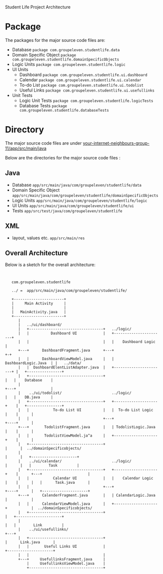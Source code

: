 Student Life Project Architecture


# Package
The packages for the major source code files are:

* Database   `package com.groupeleven.studentlife.data`
* Domain Specific Object   `package com.groupeleven.studentlife.domainSpecificObjects`
* Logic Units   `package com.groupeleven.studentlife.logic`
* UI Units
  * Dashboard    `package com.groupeleven.studentlife.ui.dashboard`
  * Calendar `package com.groupeleven.studentlife.ui.calendar`
  * To-do List  `package com.groupeleven.studentlife.ui.todolist`
  * Useful Links  `package com.groupeleven.studentlife.ui.usefullinks`
* Unit Tests
  * Logic Unit Tests `package com.groupeleven.studentlife.logicTests`
  * Database Tests `package com.groupeleven.studentlife.databaseTests`



# Directory

The major source code files are under [your-internet-neighbours-group-11/app/src/main/java](https://code.cs.umanitoba.ca/3350-winter-2021-a01/your-internet-neighbours-group-11/-/tree/master/app/src)

Below are the directories for the major source code files :

Java
-------
* Database   `app/src/main/java/com/groupeleven/studentlife/data`
* Domain Specific Object   `app/src/main/java/com/groupeleven/studentlife/domainSpecificObjects`
* Logic Units   `app/src/main/java/com/groupeleven/studentlife/logic`
* UI Units `app/src/main/java/com/groupeleven/studentlife/ui`
* Tests `app/src/test/java/com/groupeleven/studentlife`

XML
-----
* layout, values etc. `app/src/main/res`


## Overall Architecture

Below is a sketch for the overall architecture:

```


   com.groupeleven.studentlife

   ../ =  app/src/main/java/com/groupeleven/studentlife/

   +-----------------------+
   |     Main Activity     |
   |                       |
   |   MainActivity.java   |
   +-----------------------+
      |
      |   ../ui/dashboard/
      |   +----------------------------------+   ../logic/
      |   |          Dashboard UI            |   +-----------------------+
      |   |                                  |   |    Dashboard Logic    |
      +---+      DashboardFragment.java      +---+                       +-+
      |   |      DashboardViewModel.java     |   |  DashboardLogic.Java  | |   ../data/
      |   |  DashboardElentListAdapter.java  |   +-----------------------+ |   +----------------+
      |   +----------------------------------+                             |   |    Database    |
      |                                                                    +---+                |
      |    ../ui/todolist/                       ../logic/                 |   |    DB.java     |
      |   +----------------------------------+   +--------------------+    |   +----------------+
      |   |           To-do List UI          |   |  To-do List Logic  |    |      |
      |   |                                  +---+                    +----+      |
      +---+       TodolistFragment.java      |   | TodolistLogic.Java |    |      |
      |   |       TodolistViewModel.ja^a     |   +--------------------+    |      |
      |   +----------------------------------+                             |      |  ../domainSpecificobjects/
      |                                                                    |      |   +---------------------+
      |    ../ui/calendar/                       ../logic/                 |      |   |        Task         |
      |   +----------------------------------+   +--------------------+    |      +---+                     |
      |   |           Calendar UI            |   |    Calendar Logic  |    |      |   |      Task.java      |
      |   |                                  +---+                    +----+      |   +---------------------+
      +---+      CalenderFragment.java       |   | CalendarLogic.Java |           |
      |   |      CalendarViewModel.java      |   +--------------------+           |  ../domainSpecificobjects/
      |   +----------------------------------+                                    |   +---------------------+
      |                                                                           |   |        Link         |
      |    ../ui/usefullinks/                                                     +---+
      |   +----------------------------------+                                        |      Link.java      |
      |   |       Useful Links UI            |                                        +---------------------+
      |   |                                  |
      +---+     UsefullinksFragment.java     |
          |     UsefullinksViewModel.java    |
          +----------------------------------+





```
